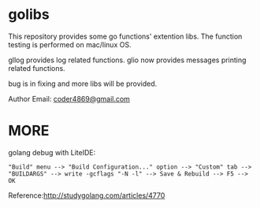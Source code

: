 # golibs
This repository provides some go functions' extention libs. The function testing is performed on mac/linux OS.

gllog provides log related functions.
glio now provides messages printing related functions.

bug is in fixing and more libs will be provided.

Author Email: coder4869@gmail.com



# MORE
golang debug with LiteIDE: 

	"Build" menu --> "Build Configuration..." option --> "Custom" tab --> "BUILDARGS" --> write -gcflags "-N -l" --> Save & Rebuild --> F5 --> OK
	
Reference:http://studygolang.com/articles/4770



